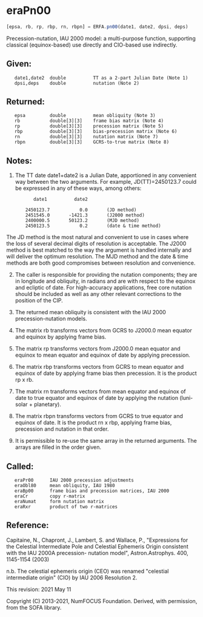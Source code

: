 # eraPn00

```js
[epsa, rb, rp, rbp, rn, rbpn] = ERFA.pn00(date1, date2, dpsi, deps)
```

Precession-nutation, IAU 2000 model:  a multi-purpose function,
supporting classical (equinox-based) use directly and CIO-based
use indirectly.

## Given:
```
   date1,date2  double          TT as a 2-part Julian Date (Note 1)
   dpsi,deps    double          nutation (Note 2)
```

## Returned:
```
   epsa         double          mean obliquity (Note 3)
   rb           double[3][3]    frame bias matrix (Note 4)
   rp           double[3][3]    precession matrix (Note 5)
   rbp          double[3][3]    bias-precession matrix (Note 6)
   rn           double[3][3]    nutation matrix (Note 7)
   rbpn         double[3][3]    GCRS-to-true matrix (Note 8)
```

## Notes:

1) The TT date date1+date2 is a Julian Date, apportioned in any
   convenient way between the two arguments.  For example,
   JD(TT)=2450123.7 could be expressed in any of these ways,
   among others:

```
          date1          date2

       2450123.7           0.0       (JD method)
       2451545.0       -1421.3       (J2000 method)
       2400000.5       50123.2       (MJD method)
       2450123.5           0.2       (date & time method)
```

   The JD method is the most natural and convenient to use in
   cases where the loss of several decimal digits of resolution
   is acceptable.  The J2000 method is best matched to the way
   the argument is handled internally and will deliver the
   optimum resolution.  The MJD method and the date & time methods
   are both good compromises between resolution and convenience.

2) The caller is responsible for providing the nutation components;
   they are in longitude and obliquity, in radians and are with
   respect to the equinox and ecliptic of date.  For high-accuracy
   applications, free core nutation should be included as well as
   any other relevant corrections to the position of the CIP.

3) The returned mean obliquity is consistent with the IAU 2000
   precession-nutation models.

4) The matrix rb transforms vectors from GCRS to J2000.0 mean
   equator and equinox by applying frame bias.

5) The matrix rp transforms vectors from J2000.0 mean equator and
   equinox to mean equator and equinox of date by applying
   precession.

6) The matrix rbp transforms vectors from GCRS to mean equator and
   equinox of date by applying frame bias then precession.  It is
   the product rp x rb.

7) The matrix rn transforms vectors from mean equator and equinox of
   date to true equator and equinox of date by applying the nutation
   (luni-solar + planetary).

8) The matrix rbpn transforms vectors from GCRS to true equator and
   equinox of date.  It is the product rn x rbp, applying frame
   bias, precession and nutation in that order.

9) It is permissible to re-use the same array in the returned
   arguments.  The arrays are filled in the order given.

## Called:
```
   eraPr00      IAU 2000 precession adjustments
   eraObl80     mean obliquity, IAU 1980
   eraBp00      frame bias and precession matrices, IAU 2000
   eraCr        copy r-matrix
   eraNumat     form nutation matrix
   eraRxr       product of two r-matrices
```

## Reference:

   Capitaine, N., Chapront, J., Lambert, S. and Wallace, P.,
   "Expressions for the Celestial Intermediate Pole and Celestial
   Ephemeris Origin consistent with the IAU 2000A precession-
   nutation model", Astron.Astrophys. 400, 1145-1154 (2003)

   n.b. The celestial ephemeris origin (CEO) was renamed "celestial
        intermediate origin" (CIO) by IAU 2006 Resolution 2.

This revision:  2021 May 11

Copyright (C) 2013-2021, NumFOCUS Foundation.
Derived, with permission, from the SOFA library.
